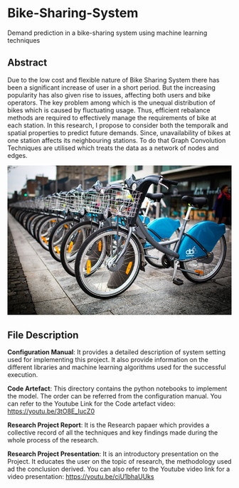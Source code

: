 # Bike-Sharing-System
Demand prediction in a bike-sharing system using machine learning techniques

## Abstract
Due to the low cost and flexible nature of Bike Sharing System there has been a significant increase of user in a short period. But the increasing popularity has also given rise to issues, affecting both users and bike operators. The key problem among which is the unequal distribution of bikes which is caused by fluctuating usage. Thus, efficient rebalance methods are required to effectively manage the requirements of bike at each station. In this research, I propose to consider both the temporalk and spatial properties to predict future demands. Since, unavailability of bikes at one station affects its neighbouring stations. To do that Graph Convolution Techniques are utilised which treats the data as a network of nodes and edges. 

![](dublin-bikes.jpg)

## File Description
**Configuration Manual**: It provides a detailed description of system setting used for implementing this project. It also provide information on the different libraries and machine learning algorithms used for the successful execution.

**Code Artefact**: This directory contains the python notebooks to implement the model. The order can be referred from the configuration manual.
You can refer to the Youtube Link for the Code artefact video: https://youtu.be/3tO8E_IucZ0


**Research Project Report**: It is the Research papaer which provides a collective record of all the techniques and key findings made during the whole process of the research.

**Research Project Presentation**: It is an introductory presentation on the Project. It educates the user on the topic of research, the methodology used ad the conclusion derived. 
You can also refer to the Youtube video link for a video presentation: https://youtu.be/ciU1bhaUUks

